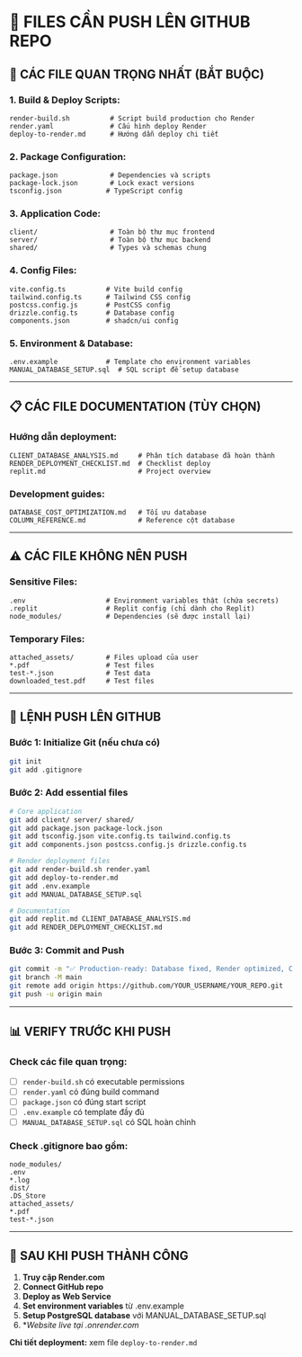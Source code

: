 # 📁 FILES CẦN PUSH LÊN GITHUB REPO

## 🚀 **CÁC FILE QUAN TRỌNG NHẤT (BẮT BUỘC)**

### **1. Build & Deploy Scripts:**
```
render-build.sh          # Script build production cho Render
render.yaml              # Cấu hình deploy Render
deploy-to-render.md      # Hướng dẫn deploy chi tiết
```

### **2. Package Configuration:**
```
package.json             # Dependencies và scripts
package-lock.json        # Lock exact versions
tsconfig.json           # TypeScript config
```

### **3. Application Code:**
```
client/                  # Toàn bộ thư mục frontend
server/                  # Toàn bộ thư mục backend  
shared/                  # Types và schemas chung
```

### **4. Config Files:**
```
vite.config.ts          # Vite build config
tailwind.config.ts      # Tailwind CSS config
postcss.config.js       # PostCSS config
drizzle.config.ts       # Database config
components.json         # shadcn/ui config
```

### **5. Environment & Database:**
```
.env.example            # Template cho environment variables
MANUAL_DATABASE_SETUP.sql  # SQL script để setup database
```

---

## 📋 **CÁC FILE DOCUMENTATION (TÙY CHỌN)**

### **Hướng dẫn deployment:**
```
CLIENT_DATABASE_ANALYSIS.md     # Phân tích database đã hoàn thành
RENDER_DEPLOYMENT_CHECKLIST.md  # Checklist deploy
replit.md                       # Project overview
```

### **Development guides:**
```
DATABASE_COST_OPTIMIZATION.md   # Tối ưu database
COLUMN_REFERENCE.md             # Reference cột database
```

---

## ⚠️ **CÁC FILE KHÔNG NÊN PUSH**

### **Sensitive Files:**
```
.env                    # Environment variables thật (chứa secrets)
.replit                 # Replit config (chỉ dành cho Replit)
node_modules/           # Dependencies (sẽ được install lại)
```

### **Temporary Files:**
```
attached_assets/        # Files upload của user
*.pdf                   # Test files
test-*.json             # Test data
downloaded_test.pdf     # Test files
```

---

## 🔧 **LỆNH PUSH LÊN GITHUB**

### **Bước 1: Initialize Git (nếu chưa có)**
```bash
git init
git add .gitignore
```

### **Bước 2: Add essential files**
```bash
# Core application
git add client/ server/ shared/
git add package.json package-lock.json
git add tsconfig.json vite.config.ts tailwind.config.ts
git add components.json postcss.config.js drizzle.config.ts

# Render deployment files  
git add render-build.sh render.yaml
git add deploy-to-render.md
git add .env.example
git add MANUAL_DATABASE_SETUP.sql

# Documentation
git add replit.md CLIENT_DATABASE_ANALYSIS.md
git add RENDER_DEPLOYMENT_CHECKLIST.md
```

### **Bước 3: Commit and Push**
```bash
git commit -m "✅ Production-ready: Database fixed, Render optimized, Custom document types"
git branch -M main
git remote add origin https://github.com/YOUR_USERNAME/YOUR_REPO.git
git push -u origin main
```

---

## 📊 **VERIFY TRƯỚC KHI PUSH**

### **Check các file quan trọng:**
- [ ] `render-build.sh` có executable permissions
- [ ] `render.yaml` có đúng build command  
- [ ] `package.json` có đúng start script
- [ ] `.env.example` có template đầy đủ
- [ ] `MANUAL_DATABASE_SETUP.sql` có SQL hoàn chỉnh

### **Check .gitignore bao gồm:**
```
node_modules/
.env
*.log
dist/
.DS_Store
attached_assets/
*.pdf
test-*.json
```

---

## 🎯 **SAU KHI PUSH THÀNH CÔNG**

1. **Truy cập Render.com**
2. **Connect GitHub repo** 
3. **Deploy as Web Service**
4. **Set environment variables** từ .env.example
5. **Setup PostgreSQL database** với MANUAL_DATABASE_SETUP.sql
6. **Website live tại *.onrender.com**

**Chi tiết deployment:** xem file `deploy-to-render.md`